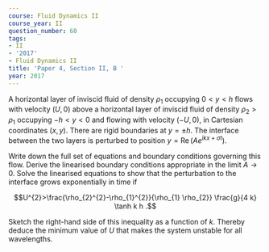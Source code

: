 ```yaml
---
course: Fluid Dynamics II
course_year: II
question_number: 60
tags:
- II
- '2017'
- Fluid Dynamics II
title: 'Paper 4, Section II, B '
year: 2017
---
```




A horizontal layer of inviscid fluid of density $\rho_{1}$ occupying $0<y<h$ flows with velocity $(U, 0)$ above a horizontal layer of inviscid fluid of density $\rho_{2}>\rho_{1}$ occupying $-h<y<0$ and flowing with velocity $(-U, 0)$, in Cartesian coordinates $(x, y)$. There are rigid boundaries at $y=\pm h$. The interface between the two layers is perturbed to position $y=\operatorname{Re}\left(A e^{i k x+\sigma t}\right)$.

Write down the full set of equations and boundary conditions governing this flow. Derive the linearised boundary conditions appropriate in the limit $A \rightarrow 0$. Solve the linearised equations to show that the perturbation to the interface grows exponentially in time if

$$U^{2}>\frac{\rho_{2}^{2}-\rho_{1}^{2}}{\rho_{1} \rho_{2}} \frac{g}{4 k} \tanh k h .$$

Sketch the right-hand side of this inequality as a function of $k$. Thereby deduce the minimum value of $U$ that makes the system unstable for all wavelengths.
